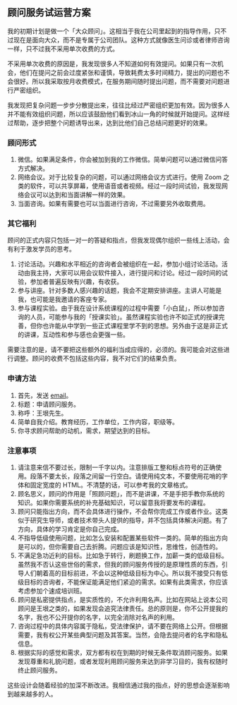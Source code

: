 <div class="inner">
<h2>顾问服务试运营方案</h2>
<p>我的初期计划是做一个「大众顾问」。这相当于我在公司里起到的指导作用，只不过现在是面向大众，而不是专属于公司团队。这种方式就像医生问诊或者律师咨询一样，只不过我不采用单次收费的方式。</p>
<p>不采用单次收费的原因是，我发现很多人不知道如何有效提问。如果只有一次机会，他们在提问之前会过度紧张和谨慎，导致耗费太多时间精力，提出的问题也不会很好。所以我采取按月收费模式，在服务期间随时提出问题，而不需要对问题进行严密组织。</p>
<p>我发现把复杂问题一步步分散提出来，往往比经过严密组织更加有效。因为很多人并不能有效组织问题，所以应该鼓励他们看到冰山一角的时候就开始提问。这样经过帮助，逐步把整个问题诱导出来，达到比他们自己总结问题更好的效果。</p>
<h3 id="顾问形式">顾问形式</h3>
<ol>
<li>微信。如果满足条件，你会被加到我的工作微信。简单问题可以通过微信问答方式解决。</li>
<li>网络会议。对于比较复杂的问题，可以通过网络会议方式进行。使用 Zoom 之类的软件，可以共享屏幕，使用语音或者视频。经过一段时间试验，我发现网络会议可以达到和当面讲解一样的效果。</li>
<li>当面咨询。如果有需要也可以当面进行咨询，不过需要另外收取费用。</li>
</ol>
<h3 id="其它福利">其它福利</h3>
<p>顾问的正式内容只包括一对一的答疑和指点，但我发现偶尔组织一些线上活动，会有利于激发学员的思考。</p>
<ol>
<li>讨论活动。兴趣和水平相近的咨询者会被组织在一起，参加小组讨论活动。活动由我主持，大家可以用会议软件接入，进行提问和讨论。经过一段时间的试验，参加者普遍反映有兴趣，有收获。</li>
<li>参与讲座。针对多数人感兴趣的话题，我会不定期安排讲座。主讲人可能是我，也可能是我邀请的客座专家。</li>
<li>参与课程实验。由于我在设计系统课程的过程中需要「小白鼠」，所以参加咨询的人员，可能参与我的「授课实验」。虽然课程实验也许不如正式的授课完善，但你也许能从中学到一些正式课程里学不到的思想。另外由于这是非正式的讲课，互动性和参与感也会更强一些。</li>
</ol>
<p>需要注意的是，请不要把这些额外的福利当成应得的，必须的。我可能会对这些进行调整。顾问的收费不包括这些内容，我不对它们的结果负责。</p>
<h3 id="申请方法">申请方法</h3>
<ol>
<li>首先，发送 <a href="mailto://[yinwang.advising@gmail.com](mailto:yinwang.advising@gmail.com)?subject=申请顾问服务&amp;body=王垠先生：%0A1. 简单自我介绍。教育经历，工作单位，工作内容，职级等。%0A2. 你寻求顾问帮助的动机，需求，期望达到的目标。">email</a>。</li>
<li>标题：申请顾问服务。</li>
<li>称呼：王垠先生。</li>
<li>简单自我介绍。教育经历，工作单位，工作内容，职级等。</li>
<li>你寻求顾问帮助的动机，需求，期望达到的目标。</li>
</ol>
<h3 id="注意事项">注意事项</h3>
<ol>
<li>请注意来信不要过长，限制一千字以内。注意排版工整和标点符号的正确使用。段落不要太长，段落之间留一行空白。请使用纯文本，不要使用花哨的字体和固定宽度的 HTML。不清楚的话，可以参考我的文章格式。</li>
<li>顾名思义，顾问的作用是「照顾问题」，而不是讲课，不是手把手教你系统的知识。如果你需要系统的补充基础知识，可以留意我将要发布的课程。</li>
<li>顾问只能指出方向，而不会具体进行操作，不会帮你完成工作或者作业。这类似于研究生导师，或者技术带头人提供的指导，并不包括具体解决问题。有了方向，具体的学习肯定是你自己完成。</li>
<li>不指导低级使用问题，比如怎么安装和配置某些软件一类的。简单的指出方向是可以的，但你需要自己去折腾。问题应该是知识性，思维性，创造性的。</li>
<li>不满足急功近利的目标。比如急于转行，刷题换工作，加薪一类的低级目标。虽然我不否认这些世俗的需求，但我的顾问服务传授的是原理性质的东西，引导人们朝着高的目标前进，不会以这种低级目标为中心。所以我不接受只有低级目标的咨询者，不能保证能满足他们紧迫的需求。如果有此类需求，你应该考虑参加个速成培训班。</li>
<li>顾问是私密提供指点，是实质性的，不允许利用名声。比如在网站上说本公司顾问是王垠之类的，如果发现会追究法律责任。总的原则是，你不公开提我的名字，我也不公开提你的名字，以完全消除对名声的利用。</li>
<li>咨询过程中的具体内容属于隐私，受法律保护，请不要在网络上公开。但根据需要，我有权公开某些典型问题及其答案。当然，会隐去提问者的名字和隐私信息。</li>
<li>根据实际的感觉和需求，双方都有权在到期的时候无条件取消顾问服务。如果发现尊重和礼貌问题，或者发现利用顾问服务来达到非学习目的，我有权随时终止顾问服务。</li>
</ol>
<p>这些设计会随着经验的加深不断改进。我相信通过我的指点，好的思想会逐渐影响到越来越多的人。</p>
</div>
<!--
<div class="ad-banner" style="margin-top: 5px">
<script async src="//pagead2.googlesyndication.com/pagead/js/adsbygoogle.js"></script>
<ins class="adsbygoogle"
                    style="display:inline-block;width:100%;height:90px"
                    data-ad-client="ca-pub-1331524016319584"
                    data-ad-slot="6657867155"></ins>
<script>(adsbygoogle = window.adsbygoogle || []).push({});</script>
</div>
        -->
<script data-ad-client="ca-pub-1331524016319584" async
            src="https://pagead2.googlesyndication.com/pagead/js/adsbygoogle.js">
</script>
    